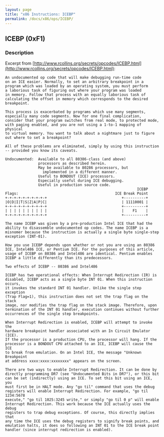 ```yaml
---
layout: page
title: "x86 Instructions: ICEBP"
permalink: /docs/x86/ops/ICEBP/
---
```


ICEBP (0xF1)
---

### Description

Excerpt from [http://www.rcollins.org/secrets/opcodes/ICEBP.html](http://www.rcollins.org/secrets/opcodes/ICEBP.html):

	An undocumented op code that will make debugging run-time code
	on an ICE easier. Normally, to set an arbitrary breakpoint in a
	program which was loaded by an operating system, you must perform
	a laborious task of figuring out where your program was loaded
	in memory. Follow that process with an equally laborious task of
	calculating the offset in memory which corresponds to the desired
	breakpoint.
	
	This process is exacerbated by programs which use many segments,
	especially many code segments. Now for one final complication,
	consider that your program switches from real mode, to protected mode,
	with paging enabled, and you are not using a 1-to-1 mapping of physical
	to virtual memory. You want to talk about a nightmare just to figure
	out where to set a breakpoint?
	
	All of these problems are eliminated, simply by using this instruction
	-- provided you know its caveats.
	
	Undocumented:  Available to all 80386-class (and above)
	               processors as described herein.
	               May be available to 80286 processors, but
	                 implemented in a different manner.
	               Useful to BONDOUT (ICE) processors.
	               Especially useful during ICE debugging.
	               Useful in production source code.
	                                                            ICEBP
	Flags:                                            ICE Break Point
	+-+-+-+-+-+-+-+-+-+                                  +----------+
	|O|D|I|T|S|Z|A|P|C|                                  | 11110001 |
	+-+-+-+-+-+-+-+-+-+                                  +----------+
	| | | | | | | | | |                                  |    F1    |
	+-+-+-+-+-+-+-+-+-+                                  +----------+
	
	The name ICEBP was given by a pre-production Intel ICE that had the
	ability to disassemble undocumented op codes. The name ICEBP is a
	misnomer because the instruction is actually a single byte single-step
	exception (INT-01).
	
	How you use ICEBP depends upon whether or not you are using an 80386
	ICE, Intel486 ICE, or Pentium ICE. For the purposes of this article,
	usage of ICEBP on 80386 and Intel486 are identical. Pentium enables
	ICEBP a little differently than its predecessors.
	
	Two effects of ICEBP -- 80386 and Intel486
	
	ICEBP has two operational effects: When Interrupt Redirection (IR) is
	disabled, ICEBP acts as a single byte INT 01. When this instruction occurs,
	it invokes the standard INT 01 handler. Unlike the single step exception
	(Trap Flag=1), this instruction does not set the trap flag on the stack
	image, nor modifies the trap flag on the stack image. Therefore, upon
	termination of the INT 01 handler, execution continues without further
	occurrences of the single step breakpoints.
	
	When Interrupt Redirection is enabled, ICEBP will attempt to invoke the
	hardware breakpoint handler associated with an In Circuit Emulator (ICE).
	If the processor is a production CPU, the processor will hang. If the
	processor is a BONDOUT CPU attached to an ICE, ICEBP will cause the ICE
	to break from emulation. On an Intel ICE, the message "Unknown Breakpoint
	at address xxxx:xxxx:xxxxxxxx" appears on the screen.
	
	There are two ways to enable Interrupt Redirection. It can be done by
	directly programming DR7 (see "Undocumented Bits in DR7"), or this bit
	can be set (indirectly) using an ICE. To set this bit using an ICE, you
	must first be in HALT mode. Any "go til" command that uses the debug
	registers will enable Interrupt Redirection. For example, "go til 1234:5678
	execute," "go til 1025:3245 write," or simply "go til 0 p" will enable
	Interrupt Redirection. This work because the ICE actually uses the debug
	registers to trap debug exceptions. Of course, this directly implies that
	any time the ICE uses the debug registers to signify break points, and
	emulation halts, it does so following an INT 01 to the ICE break point
	handler (since interrupt redirection is enabled).
